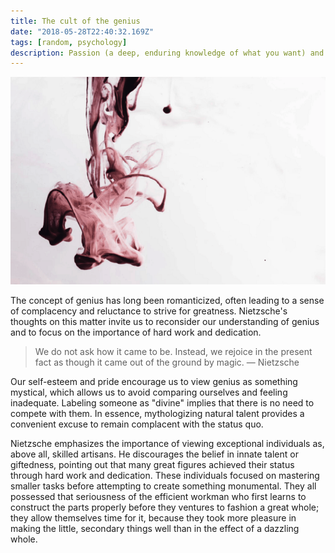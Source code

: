 ```yaml
---
title: The cult of the genius
date: "2018-05-28T22:40:32.169Z"
tags: [random, psychology]
description: Passion (a deep, enduring knowledge of what you want) and perseverance (hard work and resilience).
---
```


![Cult of genius](./cult.png)

The concept of genius has long been romanticized, often leading to a sense of complacency and reluctance to strive for greatness. Nietzsche's thoughts on this matter invite us to reconsider our understanding of genius and to focus on the importance of hard work and dedication.

> We do not ask how it came to be. Instead, we rejoice in the present fact as though it came out of the ground by magic. — Nietzsche

Our self-esteem and pride encourage us to view genius as something mystical, which allows us to avoid comparing ourselves and feeling inadequate. Labeling someone as "divine" implies that there is no need to compete with them. In essence, mythologizing natural talent provides a convenient excuse to remain complacent with the status quo.

Nietzsche emphasizes the importance of viewing exceptional individuals as, above all, skilled artisans. He discourages the belief in innate talent or giftedness, pointing out that many great figures achieved their status through hard work and dedication. These individuals focused on mastering smaller tasks before attempting to create something monumental. They all possessed that seriousness of the efficient workman who first learns to construct the parts properly before they ventures to fashion a great whole; they allow themselves time for it, because they took more pleasure in making the little, secondary things well than in the effect of a dazzling whole.
